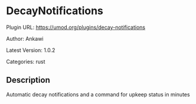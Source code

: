 # DecayNotifications

Plugin URL: https://umod.org/plugins/decay-notifications

Author: Ankawi

Latest Version: 1.0.2

Categories: rust

## Description

Automatic decay notifications and a command for upkeep status in minutes
